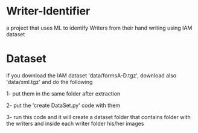 # Writer-Identifier
a project that uses ML to identify Writers from their hand writing using IAM dataset

# Dataset
if you download the IAM dataset 'data/formsA-D.tgz', download also 'data/xml.tgz' and do the following

1- put them in the same folder after extraction

2- put the 'create DataSet.py' code with them

3- run this code and it will create a dataset folder that contains folder with the writers and inside each writer folder his/her images
